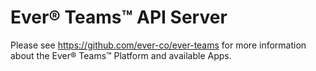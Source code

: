 # Ever® Teams™ API Server

Please see https://github.com/ever-co/ever-teams for more information about the Ever® Teams™ Platform and available Apps.
